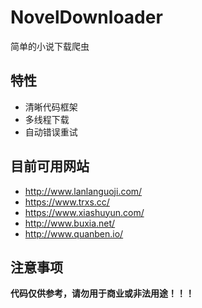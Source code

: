# NovelDownloader

简单的小说下载爬虫

## 特性

- 清晰代码框架
- 多线程下载
- 自动错误重试

## 目前可用网站

- http://www.lanlanguoji.com/
- https://www.trxs.cc/
- https://www.xiashuyun.com/
- http://www.buxia.net/
- http://www.quanben.io/

## 注意事项

****代码仅供参考，请勿用于商业或非法用途！！！****
